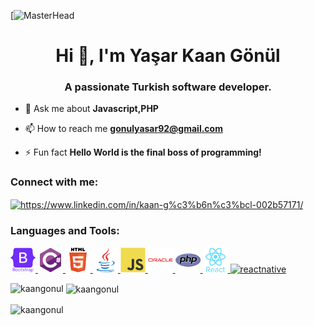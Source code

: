 

[![MasterHead](https://www.google.com/url?sa=i&url=https%3A%2F%2Fwww.kanyonbilisim.com%2Fblog%2Fyazilim-nedir-yazilim-cesitleri-nelerdir&psig=AOvVaw1YZ7OAs6XdL9tldx_lK8xU&ust=1739797894612000&source=images&cd=vfe&opi=89978449&ved=0CBQQjRxqFwoTCIjF7q2iyIsDFQAAAAAdAAAAABAE)

<h1 align="center">Hi 👋, I'm Yaşar Kaan Gönül</h1>
<h3 align="center">A passionate Turkish software developer.</h3>

- 💬 Ask me about **Javascript,PHP**

- 📫 How to reach me **gonulyasar92@gmail.com**

- ⚡ Fun fact **Hello World is the final boss of programming!**

<h3 align="left">Connect with me:</h3>
<p align="left">
<a href="https://linkedin.com/in/https://www.linkedin.com/in/kaan-g%c3%b6n%c3%bcl-002b57171/" target="blank"><img align="center" src="https://raw.githubusercontent.com/rahuldkjain/github-profile-readme-generator/master/src/images/icons/Social/linked-in-alt.svg" alt="https://www.linkedin.com/in/kaan-g%c3%b6n%c3%bcl-002b57171/" height="30" width="40" /></a>
</p>

<h3 align="left">Languages and Tools:</h3>
<p align="left"> <a href="https://getbootstrap.com" target="_blank" rel="noreferrer"> <img src="https://raw.githubusercontent.com/devicons/devicon/master/icons/bootstrap/bootstrap-plain-wordmark.svg" alt="bootstrap" width="40" height="40"/> </a> <a href="https://www.w3schools.com/cs/" target="_blank" rel="noreferrer"> <img src="https://raw.githubusercontent.com/devicons/devicon/master/icons/csharp/csharp-original.svg" alt="csharp" width="40" height="40"/> </a> <a href="https://www.w3.org/html/" target="_blank" rel="noreferrer"> <img src="https://raw.githubusercontent.com/devicons/devicon/master/icons/html5/html5-original-wordmark.svg" alt="html5" width="40" height="40"/> </a> <a href="https://www.java.com" target="_blank" rel="noreferrer"> <img src="https://raw.githubusercontent.com/devicons/devicon/master/icons/java/java-original.svg" alt="java" width="40" height="40"/> </a> <a href="https://developer.mozilla.org/en-US/docs/Web/JavaScript" target="_blank" rel="noreferrer"> <img src="https://raw.githubusercontent.com/devicons/devicon/master/icons/javascript/javascript-original.svg" alt="javascript" width="40" height="40"/> </a> <a href="https://www.oracle.com/" target="_blank" rel="noreferrer"> <img src="https://raw.githubusercontent.com/devicons/devicon/master/icons/oracle/oracle-original.svg" alt="oracle" width="40" height="40"/> </a> <a href="https://www.php.net" target="_blank" rel="noreferrer"> <img src="https://raw.githubusercontent.com/devicons/devicon/master/icons/php/php-original.svg" alt="php" width="40" height="40"/> </a> <a href="https://reactjs.org/" target="_blank" rel="noreferrer"> <img src="https://raw.githubusercontent.com/devicons/devicon/master/icons/react/react-original-wordmark.svg" alt="react" width="40" height="40"/> </a> <a href="https://reactnative.dev/" target="_blank" rel="noreferrer"> <img src="https://reactnative.dev/img/header_logo.svg" alt="reactnative" width="40" height="40"/> </a> </p>

<p><img align="left" src="https://github-readme-stats.vercel.app/api/top-langs?username=kaangonul&show_icons=true&locale=en&layout=compact" alt="kaangonul" /></p>

<p>&nbsp;<img align="center" src="https://github-readme-stats.vercel.app/api?username=kaangonul&show_icons=true&locale=en" alt="kaangonul" /></p>

<p><img align="center" src="https://github-readme-streak-stats.herokuapp.com/?user=kaangonul&" alt="kaangonul" /></p>
